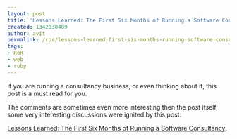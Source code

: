 ```yaml
---
layout: post
title: 'Lessons Learned: The First Six Months of Running a Software Consultancy'
created: 1342030489
author: avit
permalink: /ror/lessons-learned-first-six-months-running-software-consultancy
tags:
- RoR
- web
- ruby
---
```

<p>If you are running a consultancy business, or even thinking about it, this post is a must read for you.</p>
<p>The comments are sometimes even more interesting then the post itself, some very interesting discussions were ignited by this post.</p>
<p><a href="http://reefpoints.dockyard.com/opinion/2012/06/21/lessons-learned-six-month-of-running-dockyard.html">Lessons Learned: The First Six Months of Running a Software Consultancy</a>.</p>

